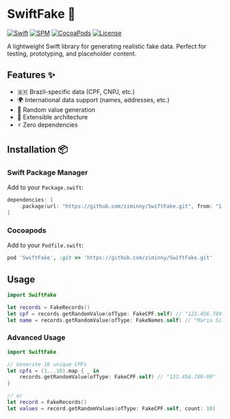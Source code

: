 # SwiftFake 🎲

[![Swift](https://img.shields.io/badge/Swift-5.6+-orange.svg)](https://swift.org)
[![SPM](https://img.shields.io/badge/SPM-Compatible-brightgreen.svg)](https://swift.org/package-manager/)
[![CocoaPods](https://img.shields.io/badge/CocoaPods-Compatible-FF2D55.svg)](https://cocoapods.org)
[![License](https://img.shields.io/badge/License-MIT-blue.svg)](https://opensource.org/licenses/MIT)

A lightweight Swift library for generating realistic fake data. Perfect for testing, prototyping, and placeholder content.

## Features ✨

- 🇧🇷 Brazil-specific data (CPF, CNPJ, etc.)
- 🌍 International data support (names, addresses, etc.)
- 🎲 Random value generation
- 🧩 Extensible architecture
- ⚡ Zero dependencies

## Installation 📦

### Swift Package Manager
Add to your `Package.swift`:
```swift
dependencies: [
    .package(url: "https://github.com/ziminny/SwiftFake.git", from: "1.0.0")
]
```

### Cocoapods
Add to your `Podfile.swift`:
```ruby
pod 'SwiftFake', :git => 'https://github.com/ziminny/SwiftFake.git'
```

## Usage 
```swift
import SwiftFake

let records = FakeRecords()
let cpf = records.getRandomValue(ofType: FakeCPF.self) // "123.456.789-09"
let name = records.getRandomValue(ofType: FakeNames.self) // "Maria Silva"
```

### Advanced Usage
```swift
import SwiftFake

// Generate 10 unique CPFs
let cpfs = (1...10).map { _ in
    records.getRandomValue(ofType: FakeCPF.self) // "123.456.789-09"
}

// or
let record = FakeRecords()
let values = record.getRandomValues(ofType: FakeCPF.self, count: 10)
```